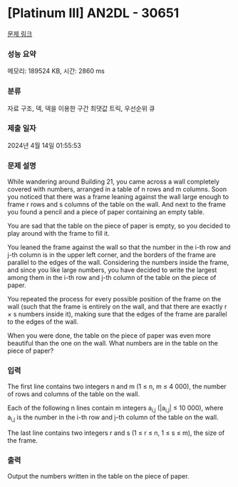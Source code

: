 # [Platinum III] AN2DL - 30651 

[문제 링크](https://www.acmicpc.net/problem/30651) 

### 성능 요약

메모리: 189524 KB, 시간: 2860 ms

### 분류

자료 구조, 덱, 덱을 이용한 구간 최댓값 트릭, 우선순위 큐

### 제출 일자

2024년 4월 14일 01:55:53

### 문제 설명

<p>While wandering around Building 21, you came across a wall completely covered with numbers, arranged in a table of n rows and m columns. Soon you noticed that there was a frame leaning against the wall large enough to frame r rows and s columns of the table on the wall. And next to the frame you found a pencil and a piece of paper containing an empty table.</p>

<p>You are sad that the table on the piece of paper is empty, so you decided to play around with the frame to fill it.</p>

<p>You leaned the frame against the wall so that the number in the i-th row and j-th column is in the upper left corner, and the borders of the frame are parallel to the edges of the wall. Considering the numbers inside the frame, and since you like large numbers, you have decided to write the largest among them in the i-th row and j-th column of the table on the piece of paper.</p>

<p>You repeated the process for every possible position of the frame on the wall (such that the frame is entirely on the wall, and that there are exactly r × s numbers inside it), making sure that the edges of the frame are parallel to the edges of the wall.</p>

<p>When you were done, the table on the piece of paper was even more beautiful than the one on the wall. What numbers are in the table on the piece of paper?</p>

### 입력 

 <p>The first line contains two integers n and m (1 ≤ n, m ≤ 4 000), the number of rows and columns of the table on the wall.</p>

<p>Each of the following n lines contain m integers a<sub>i,j</sub> (|a<sub>i,j</sub>| ≤ 10 000), where a<sub>i,j</sub> is the number in the i-th row and j-th column of the table on the wall.</p>

<p>The last line contains two integers r and s (1 ≤ r ≤ n, 1 ≤ s ≤ m), the size of the frame.</p>

### 출력 

 <p>Output the numbers written in the table on the piece of paper.</p>

